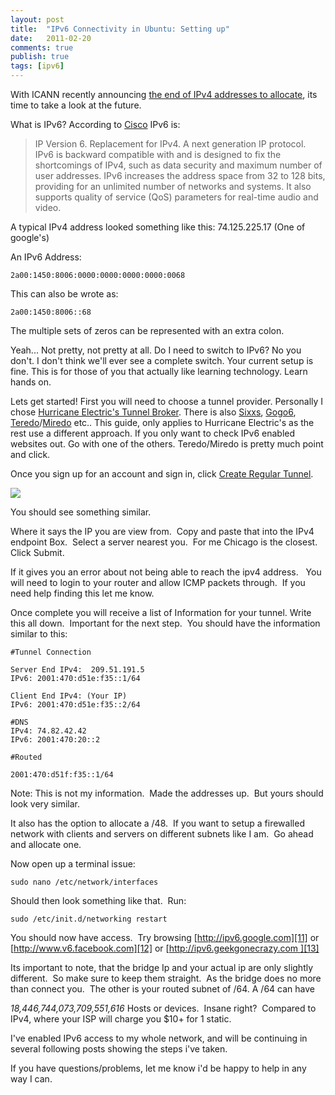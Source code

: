 ```yaml
---
layout: post
title:  "IPv6 Connectivity in Ubuntu: Setting up"
date:   2011-02-20
comments: true
publish: true
tags: [ipv6]
---
```

With ICANN recently announcing [the end of IPv4 addresses to allocate][1], its time to take a look at the future.

What is IPv6? According to [Cisco][2] IPv6 is:  

> IP Version 6. Replacement for IPv4. A next generation IP protocol. IPv6 is
> backward compatible with and is designed to fix the shortcomings of IPv4, such
> as data security and maximum number of user addresses. IPv6 increases the address
> space from 32 to 128 bits, providing for an unlimited number of networks and
> systems. It also supports quality of service (QoS) parameters for real-time
> audio and video.

A typical IPv4 address looked something like this: 74.125.225.17 (One of google's)

<!--excerpt-->

An IPv6 Address: 
```
2a00:1450:8006:0000:0000:0000:0000:0068
```
This can also be wrote as:
```
2a00:1450:8006::68
```

The multiple sets of zeros can be represented with an extra colon.

Yeah... Not pretty, not pretty at all. Do I need to switch to IPv6? No you don't. I don't think we'll ever see a complete switch. Your current setup is fine. This is for those of you that actually like learning technology.  Learn hands on.  

Lets get started! First you will need to choose a tunnel provider. Personally I chose [Hurricane Electric's Tunnel Broker][3]. There is also [Sixxs][4], [Gogo6][5], [Teredo][6]/[Miredo][7] etc.. This guide, only applies to Hurricane Electric's as the rest use a different approach. If you only want to check IPv6 enabled websites out. Go with one of the others. Teredo/Miredo is pretty much point and click.  

Once you sign up for an account and sign in, click [Create Regular Tunnel][8].

[![][9]][10]

You should see something similar.  

Where it says the IP you are view from.  Copy and paste that into the IPv4 endpoint Box.  Select a server nearest you.  For me Chicago is the closest. Click Submit.

If it gives you an error about not being able to reach the ipv4 address.  
You will need to login to your router and allow ICMP packets through.  If you need help finding this let me know.

Once complete you will receive a list of Information for your tunnel.  Write this all down.  Important for the next step.  You should have the information
similar to this:

```
#Tunnel Connection

Server End IPv4:  209.51.191.5
IPv6: 2001:470:d51e:f35::1/64

Client End IPv4: (Your IP)
IPv6: 2001:470:d51e:f35::2/64

#DNS
IPv4: 74.82.42.42
IPv6: 2001:470:20::2

#Routed

2001:470:d51f:f35::1/64
```


Note: This is not my information.  Made the addresses up.  But yours should look very similar.

It also has the option to allocate a /48.  If you want to setup a firewalled network with clients and servers on different subnets like I am.  Go ahead and allocate one.

Now open up a terminal issue:  
```
sudo nano /etc/network/interfaces
```

<script src="https://gist.github.com/geekgonecrazy/891771.js"></script>

Should then look something like that.  Run:
```
sudo /etc/init.d/networking restart
```

You should now have access.  Try browsing [http://ipv6.google.com][11] or [http://www.v6.facebook.com][12]
or [http://ipv6.geekgonecrazy.com ][13]

Its important to note, that the bridge Ip and your actual ip are only slightly different.  So make sure to keep them straight.  As the bridge does no more than connect you.  The other is your routed subnet of /64. A /64 can have 

_18,446,744,073,709,551,616_ Hosts or devices.  Insane right?  Compared to IPv4, where your ISP will charge you $10+ for 1 static.

I've enabled IPv6 access to my whole network, and will be continuing in several following posts showing the steps i've taken.

If you have questions/problems, let me know i'd be happy to help in any way I can.

[1]: http://www.bbc.co.uk/news/technology-12367484
[2]: http://www.cisco.com/en/US/docs/ios_xr_sw/iosxr_r3.0/interfaces/configuration/guide/hc3gloss.html
[3]: http://tunnelbroker.net/
[4]: http://sixxs.com/
[5]: http://gogo6.net/
[6]: http://technet.microsoft.com/en-us/library/bb457011.aspx
[7]: http://www.remlab.net/miredo/
[8]: http://tunnelbroker.net/ipv6_normal.php
[9]: https://lh5.googleusercontent.com/-HCsf0YcS7NU/TYWNH1NAG3I/AAAAAAAAAgs/2yWlVZfhELc/s320/Screen+shot+2011-03-20+at+12.03.15+AM.png
[10]: https://lh5.googleusercontent.com/-HCsf0YcS7NU/TYWNH1NAG3I/AAAAAAAAAgs/2yWlVZfhELc/s1600/Screen+shot+2011-03-20+at+12.03.15+AM.png
[11]: http://ipv6.google.com/
[12]: http://www.v6.facebook.com/
[13]: http://ipv6.geekgonecrazy.com/
